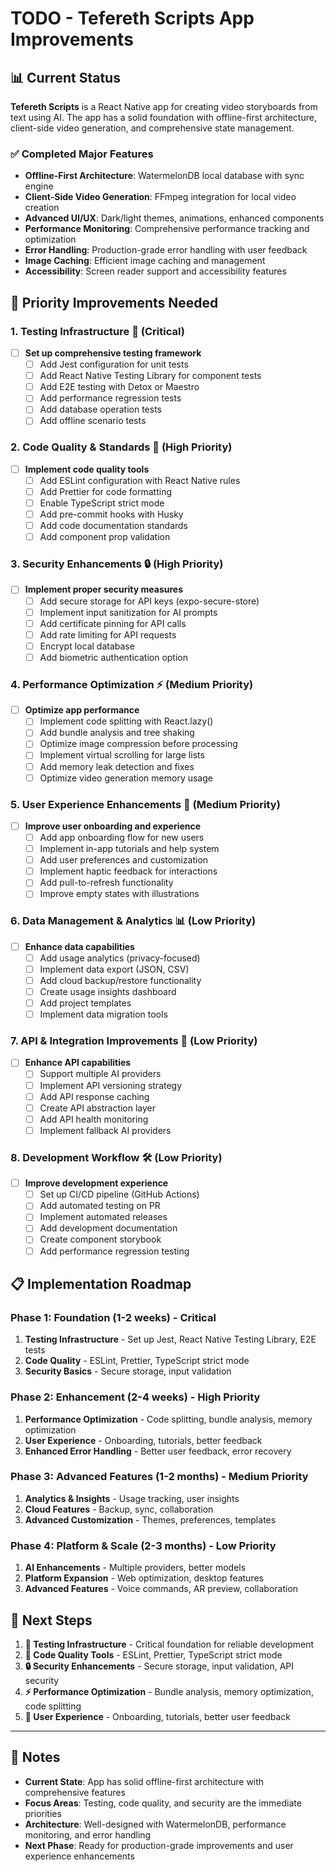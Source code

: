 # TODO - Tefereth Scripts App Improvements

## 📊 Current Status

**Tefereth Scripts** is a React Native app for creating video storyboards from text using AI. The app has a solid foundation with offline-first architecture, client-side video generation, and comprehensive state management.

### ✅ Completed Major Features
- **Offline-First Architecture**: WatermelonDB local database with sync engine
- **Client-Side Video Generation**: FFmpeg integration for local video creation
- **Advanced UI/UX**: Dark/light themes, animations, enhanced components
- **Performance Monitoring**: Comprehensive performance tracking and optimization
- **Error Handling**: Production-grade error handling with user feedback
- **Image Caching**: Efficient image caching and management
- **Accessibility**: Screen reader support and accessibility features

## 🎯 Priority Improvements Needed

### 1. **Testing Infrastructure** 🧪 (Critical)
- [ ] **Set up comprehensive testing framework**
  - [ ] Add Jest configuration for unit tests
  - [ ] Add React Native Testing Library for component tests
  - [ ] Add E2E testing with Detox or Maestro
  - [ ] Add performance regression tests
  - [ ] Add database operation tests
  - [ ] Add offline scenario tests

### 2. **Code Quality & Standards** 📏 (High Priority)
- [ ] **Implement code quality tools**
  - [ ] Add ESLint configuration with React Native rules
  - [ ] Add Prettier for code formatting
  - [ ] Enable TypeScript strict mode
  - [ ] Add pre-commit hooks with Husky
  - [ ] Add code documentation standards
  - [ ] Add component prop validation

### 3. **Security Enhancements** 🔒 (High Priority)
- [ ] **Implement proper security measures**
  - [ ] Add secure storage for API keys (expo-secure-store)
  - [ ] Implement input sanitization for AI prompts
  - [ ] Add certificate pinning for API calls
  - [ ] Add rate limiting for API requests
  - [ ] Encrypt local database
  - [ ] Add biometric authentication option

### 4. **Performance Optimization** ⚡ (Medium Priority)
- [ ] **Optimize app performance**
  - [ ] Implement code splitting with React.lazy()
  - [ ] Add bundle analysis and tree shaking
  - [ ] Optimize image compression before processing
  - [ ] Implement virtual scrolling for large lists
  - [ ] Add memory leak detection and fixes
  - [ ] Optimize video generation memory usage

### 5. **User Experience Enhancements** 🎨 (Medium Priority)
- [ ] **Improve user onboarding and experience**
  - [ ] Add app onboarding flow for new users
  - [ ] Implement in-app tutorials and help system
  - [ ] Add user preferences and customization
  - [ ] Implement haptic feedback for interactions
  - [ ] Add pull-to-refresh functionality
  - [ ] Improve empty states with illustrations

### 6. **Data Management & Analytics** 📊 (Low Priority)
- [ ] **Enhance data capabilities**
  - [ ] Add usage analytics (privacy-focused)
  - [ ] Implement data export (JSON, CSV)
  - [ ] Add cloud backup/restore functionality
  - [ ] Create usage insights dashboard
  - [ ] Add project templates
  - [ ] Implement data migration tools

### 7. **API & Integration Improvements** 🔌 (Low Priority)
- [ ] **Enhance API capabilities**
  - [ ] Support multiple AI providers
  - [ ] Implement API versioning strategy
  - [ ] Add API response caching
  - [ ] Create API abstraction layer
  - [ ] Add API health monitoring
  - [ ] Implement fallback AI providers

### 8. **Development Workflow** 🛠️ (Low Priority)
- [ ] **Improve development experience**
  - [ ] Set up CI/CD pipeline (GitHub Actions)
  - [ ] Add automated testing on PR
  - [ ] Implement automated releases
  - [ ] Add development documentation
  - [ ] Create component storybook
  - [ ] Add performance regression testing

## 📋 Implementation Roadmap

### Phase 1: Foundation (1-2 weeks) - Critical
1. **Testing Infrastructure** - Set up Jest, React Native Testing Library, E2E tests
2. **Code Quality** - ESLint, Prettier, TypeScript strict mode
3. **Security Basics** - Secure storage, input validation

### Phase 2: Enhancement (2-4 weeks) - High Priority  
1. **Performance Optimization** - Code splitting, bundle analysis, memory optimization
2. **User Experience** - Onboarding, tutorials, better feedback
3. **Enhanced Error Handling** - Better user feedback, error recovery

### Phase 3: Advanced Features (1-2 months) - Medium Priority
1. **Analytics & Insights** - Usage tracking, user insights
2. **Cloud Features** - Backup, sync, collaboration
3. **Advanced Customization** - Themes, preferences, templates

### Phase 4: Platform & Scale (2-3 months) - Low Priority
1. **AI Enhancements** - Multiple providers, better models
2. **Platform Expansion** - Web optimization, desktop features
3. **Advanced Features** - Voice commands, AR preview, collaboration

## 🎯 Next Steps

1. **🧪 Testing Infrastructure** - Critical foundation for reliable development
2. **📏 Code Quality Tools** - ESLint, Prettier, TypeScript strict mode  
3. **🔒 Security Enhancements** - Secure storage, input validation, API security
4. **⚡ Performance Optimization** - Bundle analysis, memory optimization, code splitting
5. **🎨 User Experience** - Onboarding, tutorials, better user feedback

---

## 📝 Notes

- **Current State**: App has solid offline-first architecture with comprehensive features
- **Focus Areas**: Testing, code quality, and security are the immediate priorities
- **Architecture**: Well-designed with WatermelonDB, performance monitoring, and error handling
- **Next Phase**: Ready for production-grade improvements and user experience enhancements